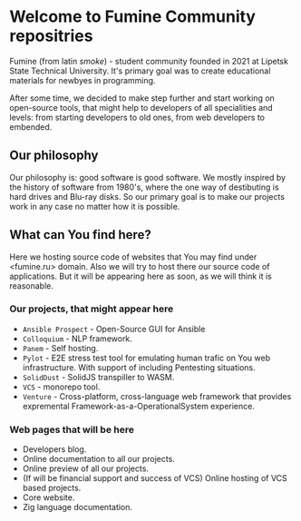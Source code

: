 
# Welcome to Fumine Community repositries

Fumine (from latin _smoke_) - student community founded in 2021 at Lipetsk
State Technical University. It's primary goal was to create educational
materials for newbyes in programming.

After some time, we decided to make step further and start working on 
open-source tools, that might help to developers of all specialities and
levels: from starting developers to old ones, from web developers to embended.

## Our philosophy

Our philosophy is: good software is good software. We mostly inspired by the 
history of software from 1980's, where the one way of destibuting is hard drives
and Blu-ray disks. So our primary goal is to make our projects work in any case 
no matter how it is possible.

## What can You find here?

Here we hosting source code of websites that You may find under <fumine.ru> 
domain. Also we will try to host there our source code of applications. But it 
will be appearing here as soon, as we will think it is reasonable.

### Our projects, that might appear here

* `Ansible Prospect` - Open-Source GUI for Ansible
* `Colloquium` - NLP framework.
* `Panem` - Self hosting.
* `Pylot` - E2E stress test tool for emulating human trafic on You web 
infrastructure. With support of including Pentesting situations.
* `SolidDust` - SolidJS transpiller to WASM.
* `VCS` - monorepo tool.
* `Venture` - Cross-platform, cross-language web framework that provides 
expremental Framework-as-a-OperationalSystem experience.

### Web pages that will be here

* Developers blog.
* Online documentation to all our projects.
* Online preview of all our projects.
* (If will be financial support and success of VCS) Online hosting of VCS based 
projects.
* Core website.
* Zig language documentation.
